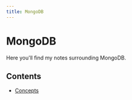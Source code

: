 ```yaml
---
title: MongoDB
---
```


# MongoDB

Here you'll find my notes surrounding MongoDB.

## Contents

* [Concepts](/mongodb/concepts)